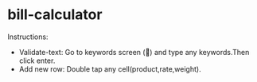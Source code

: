 # bill-calculator

Instructions:

   * Validate-text:
        Go to keywords screen (📄) and type any keywords.Then click enter.
   * Add new row:
        Double tap any cell(product,rate,weight).
